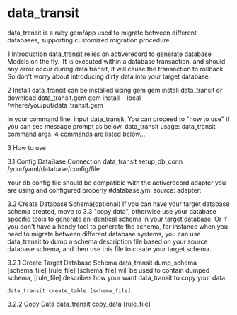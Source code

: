 # data_transit
data_transit is a ruby gem/app used to migrate between different databases, 
supporting customized migration procedure.


1 Introduction
data_transit relies on activerecord to generate database Models on the fly. 
Tt is executed within a database transaction, and should any error occur during
data transit, it will cause the transaction to rollback. So don't worry about
introducing dirty data into your target database.


2 Install
data_transit can be installed using gem
    gem install data_transit
or 
    download data_transit.gem
    gem install --local /where/you/put/data_transit.gem

In your command line, input data_transit, You can proceed to "how to use" if you can see message prompt as below.
data_transit
usage: data_transit command args. 4 commands are listed below...


3 How to use

3.1 Config DataBase Connection
    data_transit setup_db_conn /your/yaml/database/config/file

Your db config file should be compatible with the activerecord adapter you are using and configured properly
#database.yml
source:
  adapter: 

3.2 Create Database Schema(optional)
If you can have your target database schema created, move to 3.3 "copy data", 
otherwise use your database specific tools to generate an identical schema in your target database.
Or if you don't have a handy tool to generate the schema, for instance when you need to migrate 
between different database systems, you can use data_transit to dump a schema description file based
on your source database schema, and then use this file to create your target schema.

3.2.1 Create Target Database Schema
    data_transit dump_schema [schema_file] [rule_file]
[schema_file] will be used to contain dumped schema, [rule_file] describes how your want data_transit 
to copy your data.

    data_transit create_table [schema_file]

3.2.2 Copy Data
    data_transit copy_data [rule_file]

